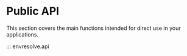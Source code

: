 # Public API

This section covers the main functions intended for direct use in your applications.

::: envresolve.api
